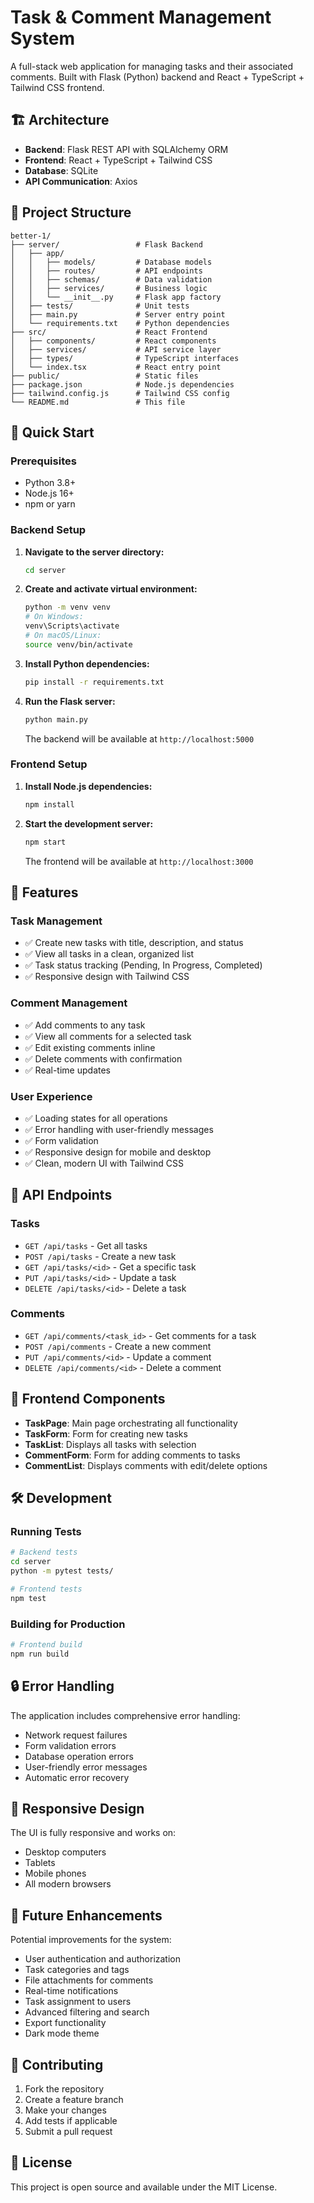# Task & Comment Management System

A full-stack web application for managing tasks and their associated comments. Built with Flask (Python) backend and React + TypeScript + Tailwind CSS frontend.

## 🏗️ Architecture

- **Backend**: Flask REST API with SQLAlchemy ORM
- **Frontend**: React + TypeScript + Tailwind CSS
- **Database**: SQLite
- **API Communication**: Axios

## 📁 Project Structure

```
better-1/
├── server/                 # Flask Backend
│   ├── app/
│   │   ├── models/         # Database models
│   │   ├── routes/         # API endpoints
│   │   ├── schemas/        # Data validation
│   │   ├── services/       # Business logic
│   │   └── __init__.py     # Flask app factory
│   ├── tests/              # Unit tests
│   ├── main.py             # Server entry point
│   └── requirements.txt    # Python dependencies
├── src/                    # React Frontend
│   ├── components/         # React components
│   ├── services/           # API service layer
│   ├── types/              # TypeScript interfaces
│   └── index.tsx           # React entry point
├── public/                 # Static files
├── package.json            # Node.js dependencies
├── tailwind.config.js      # Tailwind CSS config
└── README.md               # This file
```

## 🚀 Quick Start

### Prerequisites

- Python 3.8+
- Node.js 16+
- npm or yarn

### Backend Setup

1. **Navigate to the server directory:**
   ```bash
   cd server
   ```

2. **Create and activate virtual environment:**
   ```bash
   python -m venv venv
   # On Windows:
   venv\Scripts\activate
   # On macOS/Linux:
   source venv/bin/activate
   ```

3. **Install Python dependencies:**
   ```bash
   pip install -r requirements.txt
   ```

4. **Run the Flask server:**
   ```bash
   python main.py
   ```

   The backend will be available at `http://localhost:5000`

### Frontend Setup

1. **Install Node.js dependencies:**
   ```bash
   npm install
   ```

2. **Start the development server:**
   ```bash
   npm start
   ```

   The frontend will be available at `http://localhost:3000`

## 🎯 Features

### Task Management
- ✅ Create new tasks with title, description, and status
- ✅ View all tasks in a clean, organized list
- ✅ Task status tracking (Pending, In Progress, Completed)
- ✅ Responsive design with Tailwind CSS

### Comment Management
- ✅ Add comments to any task
- ✅ View all comments for a selected task
- ✅ Edit existing comments inline
- ✅ Delete comments with confirmation
- ✅ Real-time updates

### User Experience
- ✅ Loading states for all operations
- ✅ Error handling with user-friendly messages
- ✅ Form validation
- ✅ Responsive design for mobile and desktop
- ✅ Clean, modern UI with Tailwind CSS

## 🔧 API Endpoints

### Tasks
- `GET /api/tasks` - Get all tasks
- `POST /api/tasks` - Create a new task
- `GET /api/tasks/<id>` - Get a specific task
- `PUT /api/tasks/<id>` - Update a task
- `DELETE /api/tasks/<id>` - Delete a task

### Comments
- `GET /api/comments/<task_id>` - Get comments for a task
- `POST /api/comments` - Create a new comment
- `PUT /api/comments/<id>` - Update a comment
- `DELETE /api/comments/<id>` - Delete a comment

## 🎨 Frontend Components

- **TaskPage**: Main page orchestrating all functionality
- **TaskForm**: Form for creating new tasks
- **TaskList**: Displays all tasks with selection
- **CommentForm**: Form for adding comments to tasks
- **CommentList**: Displays comments with edit/delete options

## 🛠️ Development

### Running Tests
```bash
# Backend tests
cd server
python -m pytest tests/

# Frontend tests
npm test
```

### Building for Production
```bash
# Frontend build
npm run build
```

## 🔒 Error Handling

The application includes comprehensive error handling:
- Network request failures
- Form validation errors
- Database operation errors
- User-friendly error messages
- Automatic error recovery

## 📱 Responsive Design

The UI is fully responsive and works on:
- Desktop computers
- Tablets
- Mobile phones
- All modern browsers

## 🎯 Future Enhancements

Potential improvements for the system:
- User authentication and authorization
- Task categories and tags
- File attachments for comments
- Real-time notifications
- Task assignment to users
- Advanced filtering and search
- Export functionality
- Dark mode theme

## 🤝 Contributing

1. Fork the repository
2. Create a feature branch
3. Make your changes
4. Add tests if applicable
5. Submit a pull request

## 📄 License

This project is open source and available under the MIT License. 
